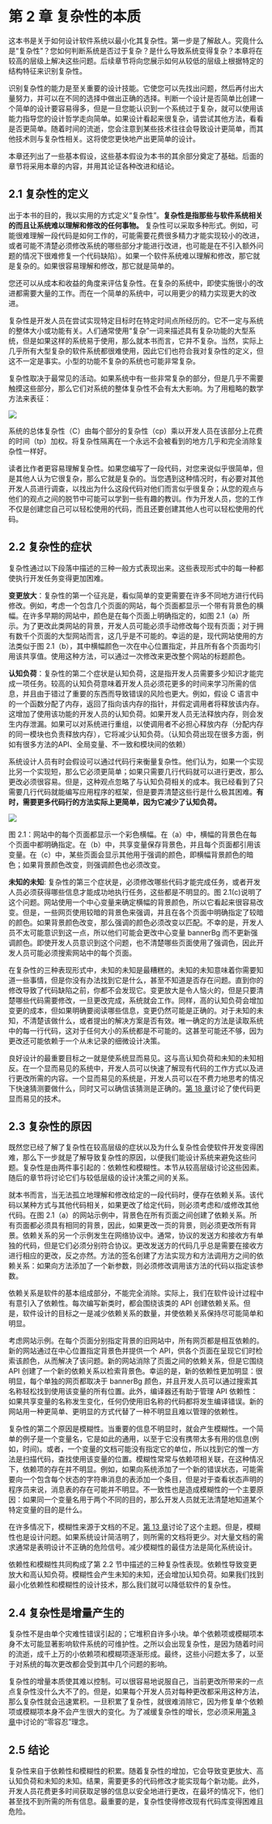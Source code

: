# 第 2 章 复杂性的本质

这本书是关于如何设计软件系统以最小化其复杂性。第一步是了解敌人。究竟什么是“复杂性”？您如何判断系统是否过于复杂？是什么导致系统变得复杂？本章将在较高的层级上解决这些问题。后续章节将向您展示如何从较低的层级上根据特定的结构特征来识别复杂性。

识别复杂性的能力是至关重要的设计技能。它使您可以先找出问题，然后再付出大量努力，并可以在不同的选择中做出正确的选择。判断一个设计是否简单比创建一个简单的设计要容易得多，但是一旦您能认识到一个系统过于复杂，就可以使用该能力指导您的设计哲学走向简单。如果设计看起来很复杂，请尝试其他方法，看看是否更简单。随着时间的流逝，您会注意到某些技术往往会导致设计更简单，而其他技术则与复杂性相关。这将使您更快地产出更简单的设计。

本章还列出了一些基本假设，这些基本假设为本书的其余部分奠定了基础。后面的章节将采用本章的内容，并用其论证各种改进和结论。

## 2.1 复杂性的定义


出于本书的目的，我以实用的方式定义“复杂性”。**复杂性是指那些与软件系统相关的而且让系统难以理解和修改的任何事物。** 复杂性可以采取多种形式。例如，可能很难理解一段代码是如何工作的，可能需要花费很多精力才能实现较小的改进，或者可能不清楚必须修改系统的哪些部分才能进行改进，也可能是在不引入额外问题的情况下很难修复一个代码缺陷）。如果一个软件系统难以理解和修改，那它就是复杂的。如果很容易理解和修改，那它就是简单的。

您还可以从成本和收益的角度来评估复杂性。在复杂的系统中，即使实施很小的改进都需要大量的工作。而在一个简单的系统中，可以用更少的精力实现更大的改进。

复杂性是开发人员在尝试实现特定目标时在特定时间点所经历的。它不一定与系统的整体大小或功能有关。人们通常使用“复杂”一词来描述具有复杂功能的大型系统，但是如果这样的系统易于使用，那么就本书而言，它并不复杂。当然，实际上几乎所有大型复杂的软件系统都很难使用，因此它们也符合我对复杂性的定义，但这不一定是事实。小型的功能不复杂的系统也可能非常复杂。

复杂性取决于最常见的活动。如果系统中有一些非常复杂的部分，但是几乎不需要触摸这些部分，那么它们对系统的整体复杂性不会有太大影响。为了用粗略的数学方法来表征：

![](./figures/00009.gif)

系统的总体复杂性（C）由每个部分的复杂性（cp）乘以开发人员在该部分上花费的时间（tp）加权。将复杂性隔离在一个永远不会被看到的地方几乎和完全消除复杂性一样好。

读者比作者更容易理解复杂性。如果您编写了一段代码，对您来说似乎很简单，但是其他人认为它很复杂，那么它就是复杂的。当您遇到这种情况时，有必要对其他开发人员进行调查，以找出为什么这段代码对他们而言似乎很复杂；从您的观点与他们的观点之间的脱节中可能可以学到一些有趣的教训。作为开发人员，您的工作不仅是创建您自己可以轻松使用的代码，而且还要创建其他人也可以轻松使用的代码。

## 2.2 复杂性的症状

复杂性通过以下段落中描述的三种一般方式表现出来。这些表现形式中的每一种都使执行开发任务变得更加困难。

**变更放大**：复杂性的第一个征兆是，看似简单的变更需要在许多不同地方进行代码修改。例如，考虑一个包含几个页面的网站，每个页面都显示一个带有背景色的横幅。在许多早期的网站中，颜色是在每个页面上明确指定的，如图 2.1（a）所示。为了更改此类网站的背景，开发人员可能必须手动修改每个现有页面；对于拥有数千个页面的大型网站而言，这几乎是不可能的。幸运的是，现代网站使用的方法类似于图 2.1（b），其中横幅颜色一次在中心位置指定，并且所有各个页面均引用该共享值。使用这种方法，可以通过一次修改来更改整个网站的标题颜色。

**认知负荷**：复杂性的第二个症状是认知负荷，这是指开发人员需要多少知识才能完成一项任务。较高的认知负荷意味着开发人员必须花更多的时间来学习所需的信息，并且由于错过了重要的东西而导致错误的风险也更大。例如，假设 C 语言中的一个函数分配了内存，返回了指向该内存的指针，并假定调用者将释放该内存。这增加了使用该功能的开发人员的认知负荷。如果开发人员无法释放内存，则会发生内存泄漏。如果可以对系统进行重组，以使调用者不必担心释放内存（分配内存的同一模块也负责释放内存），它将减少认知负荷。（认知负荷出现在很多方面，例如有很多方法的API、全局变量、不一致和模块间的依赖）

系统设计人员有时会假设可以通过代码行来衡量复杂性。他们认为，如果一个实现比另一个实现短，那么它必须更简单；如果只需要几行代码就可以进行更改，那么更改必须很容易。但是，这种观点忽略了与认知负荷相关的成本。我已经看到了只需要几行代码就能编写应用程序的框架，但是要弄清楚这些行是什么极其困难。**有时，需要更多代码行的方法实际上更简单，因为它减少了认知负荷。**

![](./figures/00010.jpeg)

图 2.1：网站中的每个页面都显示一个彩色横幅。在（a）中，横幅的背景色在每个页面中都明确指定。在（b）中，共享变量保存背景色，并且每个页面都引用该变量。在（c）中，某些页面会显示其他用于强调的颜色，即横幅背景颜色的暗色；如果背景颜色改变，则强调颜色也必须改变。

**未知的未知**: 复杂性的第三个症状是，必须修改哪些代码才能完成任务，或者开发人员必须获得哪些信息才能成功地执行任务，这些都是不明显的。图 2.1(c)说明了这个问题。网站使用一个中心变量来确定横幅的背景颜色，所以它看起来很容易改变。但是，一些网页使用较暗的背景色来强调，并且在各个页面中明确指定了较暗的颜色。如果背景颜色改变，那么强调的颜色必须改变以匹配。不幸的是，开发人员不太可能意识到这一点，所以他们可能会更改中心变量 bannerBg 而不更新强调颜色。即使开发人员意识到这个问题，也不清楚哪些页面使用了强调色，因此开发人员可能必须搜索网站中的每个页面。

在复杂性的三种表现形式中，未知的未知是最糟糕的。未知的未知意味着你需要知道一些事情，但是你没有办法找到它是什么，甚至不知道是否存在问题。直到你的修改导致了代码缺陷之前，你都不会发现它。变更放大是令人恼火的，但是只要清楚哪些代码需要修改，一旦更改完成，系统就会工作。同样，高的认知负荷会增加变更的成本，但如果明确要阅读哪些信息，变更仍然可能是正确的。对于未知的未知，不清楚该做什么，或者提出的解决方案是否有效。唯一确定的方法是读取系统中的每一行代码，这对于任何大小的系统都是不可能的。这甚至可能还不够，因为更改还可能依赖于一个从未记录的细微设计决策。

良好设计的最重要目标之一就是使系统显而易见。这与高认知负荷和未知的未知相反。在一个显而易见的系统中，开发人员可以快速了解现有代码的工作方式以及进行更改所需的内容。一个显而易见的系统是，开发人员可以在不费力地思考的情况下快速猜测要做什么，同时又可以确信该猜测是正确的。[第 18 章](ch18.md)讨论了使代码更显而易见的技术。

## 2.3 复杂性的原因

既然您已经了解了复杂性在较高层级的症状以及为什么复杂性会使软件开发变得困难，那么下一步就是了解导致复杂性的原因，以便我们能设计系统来避免这些问题。复杂性是由两件事引起的：依赖性和模糊性。本节从较高层级讨论这些因素。随后的章节将讨论它们与较低层级的设计决策之间的关系。

就本书而言，当无法孤立地理解和修改给定的一段代码时，便存在依赖关系。该代码以某种方式与其他代码相关，如果更改了给定代码，则必须考虑和/或修改其他代码。在图 2.1（a）的网站示例中，背景色在所有页面之间创建了依赖关系。所有页面都必须具有相同的背景，因此，如果更改一页的背景，则必须更改所有背景。依赖关系的另一个示例发生在网络协议中。通常，协议的发送方和接收方有单独的代码，但是它们必须分别符合协议。更改发送方的代码几乎总是需要在接收方进行相应的更改，反之亦然。方法的签名创建了方法实现方和方法调用方之间的依赖关系：如果向方法添加了一个新参数，则必须修改调用该方法的代码以指定该参数。

依赖关系是软件的基本组成部分，不能完全消除。实际上，我们在软件设计过程中有意引入了依赖性。每次编写新类时，都会围绕该类的 API 创建依赖关系。但是，软件设计的目标之一是减少依赖关系的数量，并使依赖关系保持尽可能简单和明显。

考虑网站示例。在每个页面分别指定背景的旧网站中，所有网页都是相互依赖的。新的网站通过在中心位置指定背景色并提供一个 API，供各个页面在呈现它们时检索该颜色，从而解决了该问题。新的网站消除了页面之间的依赖关系，但是它围绕 API 创建了一个新的依赖关系以检索背景色。幸运的是，新的依赖性更加明显：很明显，每个单独的网页都取决于 bannerBg 颜色，并且开发人员可以通过搜索其名称轻松找到使用该变量的所有位置。此外，编译器还有助于管理 API 依赖性：如果共享变量的名称发生变化，任何仍使用旧名称的代码都将发生编译错误。新的网站用一种更简单、更明显的方式代替了一种不明显且难以管理的依赖性。

复杂性的第二个原因是模糊性。当重要的信息不明显时，就会产生模糊性。一个简单的例子是一个变量名，它是如此的通用，以至于它没有携带太多有用的信息(例如，时间)。或者，一个变量的文档可能没有指定它的单位，所以找到它的惟一方法是扫描代码，查找使用该变量的位置。模糊性常常与依赖项相关联，在这种情况下，依赖项的存在并不明显。例如，如果向系统添加了一个新的错误状态，可能需要向一个包含每个状态的字符串消息的表添加一个条目，但是对于查看状态声明的程序员来说，消息表的存在可能并不明显。不一致性也是造成模糊性的一个主要原因：如果同一个变量名用于两个不同的目的，那么开发人员就无法清楚地知道某个特定变量的目的是什么。

在许多情况下，模糊性来源于文档的不足。[第 13 章](ch13.md)讨论了这个主题。但是，模糊性也是设计问题。如果系统设计简洁明了，则所需的文档将更少。对大量文档的需求通常是表明设计不正确的危险信号。减少模糊性的最佳方法是简化系统设计。

依赖性和模糊性共同构成了第 2.2 节中描述的三种复杂性表现。依赖性导致变更放大和高认知负荷。模糊性会产生未知的未知，还会增加认知负荷。如果我们找到最小化依赖性和模糊性的设计技术，那么我们就可以降低软件的复杂性。

## 2.4 复杂性是增量产生的

复杂性不是由单个灾难性错误引起的；它堆积自许多小块。单个依赖项或模糊项本身不太可能显著影响软件系统的可维护性。之所以会出现复杂性，是因为随着时间的流逝，成千上万的小依赖项和模糊项逐渐形成。最终，这些小问题太多了，以至于对系统的每次更改都会受到其中几个问题的影响。

复杂性的增量本质使其难以控制。可以很容易地说服自己，当前更改所带来的一点点复杂性没什么大不了的。但是，如果每个开发人员对每种更改都采用这种方法，那么复杂性就会迅速累积。一旦积累了复杂性，就很难消除它，因为修复单个依赖项或模糊项本身不会产生很大的变化。为了减缓复杂性的增长，您必须采用[第 3 章](ch03.md)中讨论的“零容忍”理念。

## 2.5 结论

复杂性来自于依赖性和模糊性的积累。随着复杂性的增加，它会导致变更放大、高认知负荷和未知的未知。结果，需要更多的代码修改才能实现每个新功能。此外，开发人员花费更多时间获取足够的信息以安全地进行更改，在最坏的情况下，他们甚至找不到所需的所有信息。最重要的是，复杂性使得修改现有代码库变得困难且危险。
